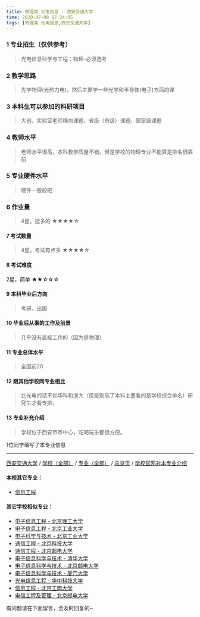```yaml
---
title: 物理类 光电信息 - 西安交通大学
time: 2020-07-08 17:24:05
tags: [物理类 光电信息,西安交通大学]
---
```

### 1 专业招生（仅供参考）  
> 光电信息科学与工程：物理-必须选考


### 2 教学思路
> 先学物理(光热力电)，然后主要学一些光学和半导体(电子)方面的课


### 3 本科生可以参加的科研项目
>  大创、实验室老师横向课题、省级（市级）课题、国家级课题


### 4 教师水平
> 老师水平很高，本科教学质量不错。但是学校的物理专业不能算是排名很靠前


### 5 专业硬件水平
> 硬件一般般吧


### 6 作业量
>4星，挺多的
★★★★☆


#### 7 考试数量
>4星，考试有点多
★★★★☆



#### 8 考试难度
> 
2星，简单
★★☆☆☆


#### 9 本科毕业后方向
> 考研、出国


#### 10 毕业后从事的工作及前景
> 几乎没有直接工作的（因为是物理）


#### 11 专业总体水平
> 全国前20


#### 12 跟其他学校同专业相比
> 比光电的话不如华科和浙大（但是别忘了本科主要看的是学校综合排名）研究生才看专排。


#### 13 专业补充介绍
> 学校位于西安市市中心，吃喝玩乐都很方便。

1位同学填写了本专业信息
***
[西安交通大学](https://univgo.github.io/2020/07/08/857fc1173dc7) / [学校（全部）](https://univgo.github.io/2020/07/08/3efa6bcca419) / [专业（全部）](https://univgo.github.io/2020/07/08/2d4c6d3552c2) / [总览页](https://univgo.github.io/2020/07/08/445daeb4fa00) / [学校官网对本专业介绍](http://www.xjtu.edu.cn/xynr.jsp?urltype=tree.TreeTempUrl&wbtreeid=1634&wbxjtucollegeid=165)
#### 本校其它专业：
- [信息工程](https://univgo.github.io/2020/07/08/1baace60c4b6)

#### 其它学校相似专业：
- [电子信息工程 - 北京理工大学](https://univgo.github.io/2020/07/08/bf13725952ce)
- [电子信息工程 - 北京工业大学](https://univgo.github.io/2020/07/08/935f8b4dc83f)
- [电子科学与技术 - 北京工业大学](https://univgo.github.io/2020/07/08/349a571c8cbb)
- [通信工程 - 北京科技大学](https://univgo.github.io/2020/07/08/7f898b0aceb9)
- [通信工程 - 北京邮电大学](https://univgo.github.io/2020/07/08/91bd2ad04308)
- [电子信息科学与技术 - 清华大学](https://univgo.github.io/2020/07/08/338fc70c84db)
- [电子信息科学与技术 - 北京邮电大学](https://univgo.github.io/2020/07/08/60133dfd6cff)
- [电子信息科学与技术 - 厦门大学](https://univgo.github.io/2020/07/08/5768803ef6c9)
- [光电信息工程 - 华中科技大学](https://univgo.github.io/2020/07/08/11d2b0562ca8)
- [信息工程 - 北京工商大学](https://univgo.github.io/2020/07/08/ab8228ed7e2d)
- [电信工程及管理 - 北京邮电大学](https://univgo.github.io/2020/07/08/8840fed0c9dc)

有问题请在下面留言，会及时回复的~